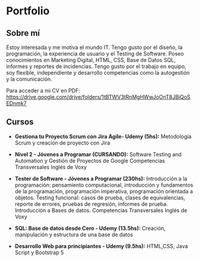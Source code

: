 # Portfolio
## Sobre mí
Estoy interesada y me motiva el mundo IT. Tengo gusto por el diseño, la programación, la experiencia de usuario y el Testing de Software.
Poseo conocimientos en Marketing Digital, HTML, CSS, Base de Datos SQL, informes y reportes de incidencias.
Tengo gusto por el trabajo en equipo, soy flexible, independiente y desarrollo competencias como la autogestión y la comunicación.

Para acceder a mi CV en PDF: https://drive.google.com/drive/folders/1tBTWV3tRnMgHWwJoOnT8JBiQoSEDnmk7

## Cursos

* **Gestiona tu Proyecto Scrum con Jira Agile- Udemy (5hs):**
  Metodología Scrum y creación de proyecto con Jira

* **Nivel 2 - Jóvenes a Programar (CURSANDO):**
  Software Testing and Automation y Gestión de Proyectos de Google
Competencias Transversales
Inglés de Voxy

* **Tester de Software - Jóvenes a Programar (230hs):**
  Introducción a la programación: pensamiento computacional, introducción y fundamentos de la programación, programación imperativa, programación orientada a objetos.
Testing funcional: casos de prueba, clases de equivalencias, reporte de errores, pruebas de regresión, informes de prueba.
Introducción a Bases de datos.
Competencias Transversales
Inglés de Voxy

* **SQL: Base de datos desde Cero - Udemy (13.5hs):**
  Creación, manipulación y estructura de una base de datos

* **Desarrollo Web para principiantes - Udemy (9.5hs):**
  HTML,CSS, Java Script y Bootstrap 5
